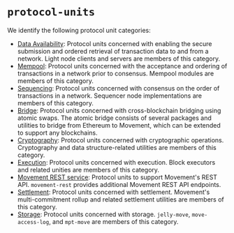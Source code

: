 # `protocol-units`
We identify the following protocol unit categories:
- [Data Availability](./da/celestia/README.md): Protocol units concerned with enabling the secure submission and ordered retrieval of transaction data to and from a network. Light node clients and servers are members of this category.
- [Mempool](./mempool/README.md): Protocol units concerned with the acceptance and ordering of transactions in a network prior to consensus. Mempool modules are members of this category.
- [Sequencing](./sequencing/README.md): Protocol units concerned with consensus on the order of transactions in a network. Sequencer node implementations are members of this category.
- [Bridge](./bridge): Protocol units concerned with cross-blockchain bridging using atomic swaps. The atomic bridge consists of several packages and utilities to bridge from Ethereum to Movement, which can be extended to support any blockchains.
- [Cryptography](./cryptography): Protocol units concerned with cryptographic operations. Cryptography and data structure-related utilities are members of this category.
- [Execution](./execution): Protocol units concerned with execution. Block executors and related unities are members of this category.
- [Movement REST service](./movement-rest): Protocol units to support Movement's REST API. `movement-rest` provides additional Movement REST API endpoints. 
- [Settlement](./settlement): Protocol units concerned with settlement. Movement's multi-commitment rollup and related settlement utilities are members of this category. 
- [Storage](./storage): Protocol units concerned with storage. `jelly-move`, `move-access-log`, and `mpt-move` are members of this category.
